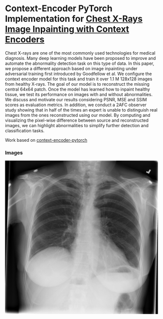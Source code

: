 # Context-Encoder PyTorch Implementation for [Chest X-Rays Image Inpainting with Context Encoders](https://arxiv.org/abs/1812.00964)

Chest X-rays are one of the most commonly used technologies for medical diagnosis. Many deep learning models have been proposed to improve and automate the abnormality detection task on this type of data. In this paper, we propose a different approach based on image inpainting under adversarial training first introduced by Goodfellow et al. We configure the context encoder model for this task and train it over 1.1 M 128x128 images from healthy X-rays. The goal of our model is to reconstruct the missing central 64x64 patch. Once the model has learned how to inpaint healthy tissue, we test its performance on images with and without abnormalities. We discuss and motivate our results considering PSNR, MSE and SSIM scores as evaluation metrics. In addition, we conduct a 2AFC observer study showing that in half of the times an expert is unable to distinguish real images from the ones reconstructed using our model. By computing and visualizing the pixel-wise difference between source and reconstructed images, we can highlight abnormalities to simplify further detection and classification tasks.

Work based on [context-encoder-pytorch](https://github.com/BoyuanJiang/context_encoder_pytorch)

### Images

![Sample image from ChestX-ray14 dataset](./images/example.png)





